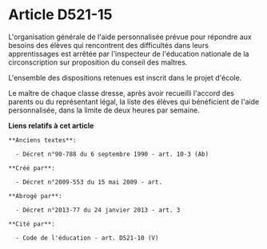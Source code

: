 # Article D521-15

L'organisation générale de l'aide personnalisée prévue pour répondre aux besoins des élèves qui rencontrent des difficultés
dans leurs apprentissages est arrêtée par l'inspecteur de l'éducation nationale de la circonscription sur proposition du
conseil des maîtres.

L'ensemble des dispositions retenues est inscrit dans le projet d'école.

Le maître de chaque classe dresse, après avoir recueilli l'accord des parents ou du représentant légal, la liste des élèves
qui bénéficient de l'aide personnalisée, dans la limite de deux heures par semaine.

**Liens relatifs à cet article**

	**Anciens textes**:

	  - Décret n°90-788 du 6 septembre 1990 - art. 10-3 (Ab)

	**Créé par**:

	  - Décret n°2009-553 du 15 mai 2009 - art.

	**Abrogé par**:

	  - Décret n°2013-77 du 24 janvier 2013 - art. 3

	**Cité par**:

	  - Code de l'éducation - art. D521-10 (V)
